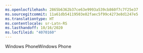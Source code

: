 ```yaml
---
ms.openlocfilehash: 2865b6362b37ce63e9993a539cb860f7c7f25e37
ms.sourcegitcommit: 11a61db54119503e82faec5f99c4273e8d1247e5
ms.translationtype: HT
ms.contentlocale: sr-Latn-RS
ms.lasthandoff: 10/16/2020
ms.locfileid: "4070160"
---
```

<span data-ttu-id="42872-101">Windows Phone</span><span class="sxs-lookup"><span data-stu-id="42872-101">Windows Phone</span></span>